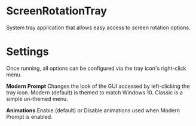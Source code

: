 # ScreenRotationTray
System tray application that allows easy access to screen rotation options.

# Settings
Once running, all options can be configured via the tray icon's right-click menu.

<b>Modern Prompt</b>
Changes the look of the GUI accessed by left-clicking the tray icon. Modern (default) is themed to match Windows 10. Classic is a simple un-themed menu.

<b>Animations</b>
Enable (default) or Disable animations used when Modern Prompt is enabled.
